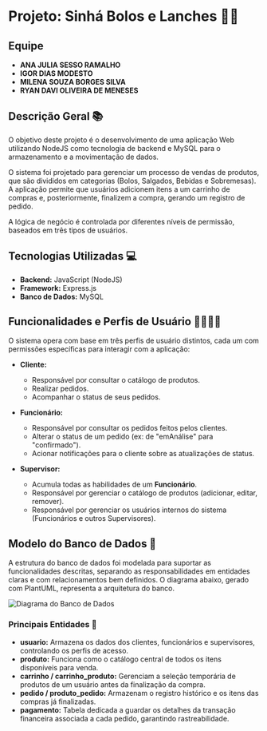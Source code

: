 # Projeto: Sinhá Bolos e Lanches 🍰🥪

## Equipe
* **ANA JULIA SESSO RAMALHO**
* **IGOR DIAS MODESTO**
* **MILENA SOUZA BORGES SILVA**
* **RYAN DAVI OLIVEIRA DE MENESES**

## Descrição Geral 📚
O objetivo deste projeto é o desenvolvimento de uma aplicação Web utilizando NodeJS como tecnologia de backend e MySQL para o armazenamento e a movimentação de dados.

O sistema foi projetado para gerenciar um processo de vendas de produtos, que são divididos em categorias (Bolos, Salgados, Bebidas e Sobremesas). A aplicação permite que usuários adicionem itens a um carrinho de compras e, posteriormente, finalizem a compra, gerando um registro de pedido.

A lógica de negócio é controlada por diferentes níveis de permissão, baseados em três tipos de usuários.

## Tecnologias Utilizadas 💻
* **Backend:** JavaScript (NodeJS)
* **Framework:** Express.js
* **Banco de Dados:** MySQL

## Funcionalidades e Perfis de Usuário 🙋‍♂️🙋‍♀️
O sistema opera com base em três perfis de usuário distintos, cada um com permissões específicas para interagir com a aplicação:

* **Cliente:**
    * Responsável por consultar o catálogo de produtos.
    * Realizar pedidos.
    * Acompanhar o status de seus pedidos.

* **Funcionário:**
    * Responsável por consultar os pedidos feitos pelos clientes.
    * Alterar o status de um pedido (ex: de "emAnálise" para "confirmado").
    * Acionar notificações para o cliente sobre as atualizações de status.

* **Supervisor:**
    * Acumula todas as habilidades de um **Funcionário**.
    * Responsável por gerenciar o catálogo de produtos (adicionar, editar, remover).
    * Responsável por gerenciar os usuários internos do sistema (Funcionários e outros Supervisores).

## Modelo do Banco de Dados 🎲
A estrutura do banco de dados foi modelada para suportar as funcionalidades descritas, separando as responsabilidades em entidades claras e com relacionamentos bem definidos. O diagrama abaixo, gerado com PlantUML, representa a arquitetura do banco.

![Diagrama do Banco de Dados](https://res.cloudinary.com/dglufibdf/image/upload/v1758488662/diagrama-plant-uml_wmpihw.png)

### Principais Entidades 👾
* **usuario:** Armazena os dados dos clientes, funcionários e supervisores, controlando os perfis de acesso.
* **produto:** Funciona como o catálogo central de todos os itens disponíveis para venda.
* **carrinho / carrinho_produto:** Gerenciam a seleção temporária de produtos de um usuário antes da finalização da compra.
* **pedido / produto_pedido:** Armazenam o registro histórico e os itens das compras já finalizadas.
* **pagamento:** Tabela dedicada a guardar os detalhes da transação financeira associada a cada pedido, garantindo rastreabilidade.

